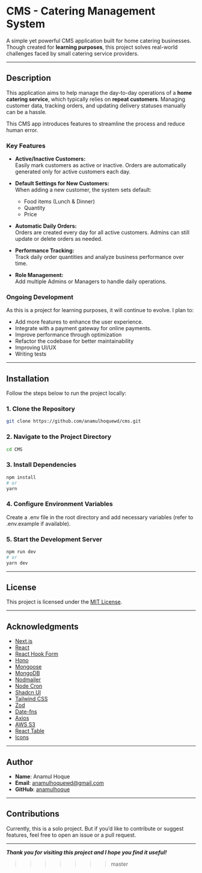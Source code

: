 # CMS - Catering Management System

A simple yet powerful CMS application built for home catering businesses.  
Though created for **learning purposes**, this project solves real-world challenges faced by small catering service providers.

---

## Description

This application aims to help manage the day-to-day operations of a **home catering service**, which typically relies on **repeat customers**. Managing customer data, tracking orders, and updating delivery statuses manually can be a hassle.

This CMS app introduces features to streamline the process and reduce human error.

### Key Features

- **Active/Inactive Customers:**  
  Easily mark customers as active or inactive. Orders are automatically generated only for active customers each day.

- **Default Settings for New Customers:**  
  When adding a new customer, the system sets default:

  - Food items (Lunch & Dinner)
  - Quantity
  - Price

- **Automatic Daily Orders:**  
  Orders are created every day for all active customers. Admins can still update or delete orders as needed.

- **Performance Tracking:**  
  Track daily order quantities and analyze business performance over time.

- **Role Management:**  
  Add multiple Admins or Managers to handle daily operations.

### Ongoing Development

As this is a project for learning purposes, it will continue to evolve. I plan to:

- Add more features to enhance the user experience.
- Integrate with a payment gateway for online payments.
- Improve performance through optimization
- Refactor the codebase for better maintainability
- Improving UI/UX
- Writing tests

---

## Installation

Follow the steps below to run the project locally:

### 1. Clone the Repository

```bash
git clone https://github.com/anamulhoquewd/cms.git
```

### 2. Navigate to the Project Directory

```bash
cd CMS
```

### 3. Install Dependencies

```bash
npm install
# or
yarn
```

### 4. Configure Environment Variables

Create a .env file in the root directory and add necessary variables (refer to .env.example if available).

### 5. Start the Development Server

```bash
npm run dev
# or
yarn dev
```

---

## License

This project is licensed under the [MIT License](LICENSE).

---

## Acknowledgments

- [Next.js](https://nextjs.org/)
- [React](https://reactjs.org/)
- [React Hook Form](https://react-hook-form.com/)
- [Hono](https://hono.dev/)
- [Mongoose](https://mongoosejs.com/)
- [MongoDB](https://www.mongodb.com/)
- [Nodmailer](https://nodemailer.com/)
- [Node Cron](https://www.npmjs.com/package/node-cron)
- [Shadcn UI](https://ui.shadcn.com/)
- [Tailwind CSS](https://tailwindcss.com/)
- [Zod](https://zod.dev/)
- [Date-fns](https://date-fns.org/)
- [Axios](https://axios-http.com/)
- [AWS S3](https://aws.amazon.com/s3/)
- [React Table](https://tanstack.com/table/v8/)
- [Icons](https://lucide.dev/)

---

## Author

- **Name**: Anamul Hoque
- **Email**: [anamulhoquewd@gmail.com](mailto:anamulhoquewd@gmail.com)
- **GitHub**: [anamulhoque](https://github.com/anamulhoquewd)

---

## Contributions

Currently, this is a solo project. But if you’d like to contribute or suggest features, feel free to open an issue or a pull request.

---

**_Thank you for visiting this project and I hope you find it useful!_**

> > > > > > > master

